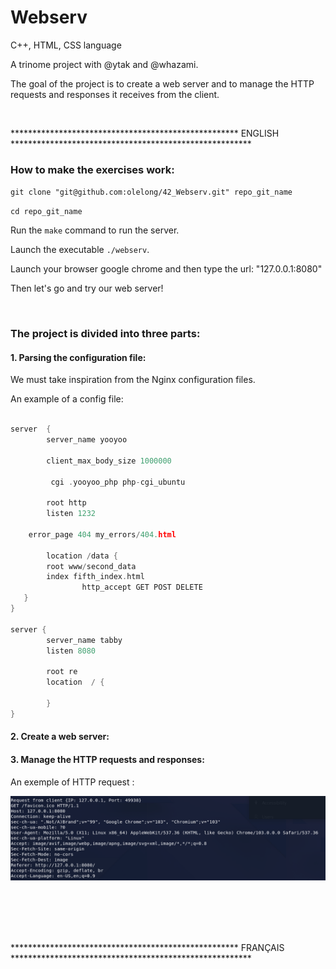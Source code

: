 # Webserv

C++, HTML, CSS language

A trinome project with @ytak and @whazami.

The goal of the project is to create a web server and to manage the HTTP requests and responses it receives from the client.

</br>
<p align="left"> **************************************************** ENGLISH ******************************************************* </p>

### How to make the exercises work: 

``` git clone "git@github.com:olelong/42_Webserv.git" repo_git_name ```

``` cd repo_git_name ```

Run the ``` make ``` command to run the server.

Launch the executable ``` ./webserv ```.  

Launch your browser google chrome and then type the url: "127.0.0.1:8080"

Then let's go and try our web server!

</br>

### The project is divided into three parts:


#### 1. Parsing the configuration file:

We must take inspiration from the Nginx configuration files.

An example of a config file:

```cpp

server  {
        server_name yooyoo

        client_max_body_size 1000000

         cgi .yooyoo_php php-cgi_ubuntu 

        root http
        listen 1232

    error_page 404 my_errors/404.html

        location /data {  
        root www/second_data
        index fifth_index.html
                http_accept GET POST DELETE
   } 
}

server {
        server_name tabby
        listen 8080

        root re
        location  / { 

        }
}


```

#### 2. Create a web server:
#### 3. Manage the HTTP requests and responses:

An exemple of HTTP request :

![request](./img/request.png)

</br></br>
</br></br>

<p align="left"> **************************************************** FRANÇAIS ******************************************************* </p>

